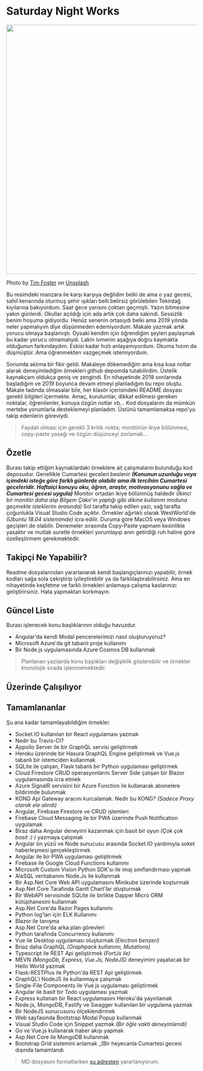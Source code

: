 # Saturday Night Works

<img src="tim-foster-387975-unsplash.jpg" width="1024" height="658">

Photo by [Tim Foster](https://unsplash.com/@timberfoster) on [Unsplash](https://unsplash.com/)

Bu resimdeki manzara ile karşı karşıya değildim belki de ama o yaz gecesi, sahil kenarında oturmuş şehir ışıkları belli belirsiz görülebilen Tekirdağ kıyılarına bakıyordum. Saat gece yarısını çoktan geçmişti. Yazın bitmesine yakın günlerdi. Okullar açıldığı için ada artık çok daha sakindi. Sessizlik benim hoşuma gidiyordu. Henüz senenin ortasıydı belki ama 2019 yılında neler yapmalıyım diye düşünmeden edemiyordum. Makale yazmak artık yorucu olmaya başlamıştı. Oysaki kendim için öğrendiğim şeyleri paylaşmak bu kadar yorucu olmamalıydı. Lakin ivmenin aşağıya doğru kaymakta olduğunun farkındaydım. Eskisi kadar hızlı anlayamıyordum. Okuma hızım da düşmüştür. Ama öğrenmekten vazgeçmek istemiyordum. 

Sonunda aklıma bir fikir geldi. Makaleye dökemediğim ama kısa kısa notlar alarak deneyimlediğim örnekleri github depomda tutabilirdim. Üstelik kaynakçam oldukça geniş ve zengindi. En nihayetinde 2018 sonlarında başladığım ve 2019 boyunca devam etmeyi planladığım bu repo oluştu. Makale tadında olmasalar bile, her klasör içerisindeki README dosyası gerekli bilgileri içermekte. Amaç, kurulumlar, dikkat edilmesi gereken noktalar, öğrenilenler, konuya özgün notlar vb... Kod dosyalarını da mümkün mertebe yorumlarla desteklemeyi planladım. Üstünü tamamlamaksa repo'yu takip edenlerin göreviydi.

>Faydalı olması için gerekli 3 kritik nokta; monitörün ikiye bölünmesi, copy-paste yasağı ve özgün düşünceyi zorlamak...

## Özetle

Burası takip ettiğim kaynaklardaki örneklere ait çalışmaların bulunduğu kod deposudur. Genellikle Cumartesi geceleri beslenir _**(Konunun uzunluğu veya içimdeki isteğe göre farklı günlerde olabilir ama ilk tercihim Cumartesi geceleridir. Haftaiçi konuyu oku, öğren, araştır, motivasyonunu sağla ve Cumartesi gecesi uygula)**_ Monitor ortadan ikiye bölünmüş haldedir _(İkinci bir monitör daha alıp Bilgem Çakır'ın yaptığı gibi dikine kullanım moduna geçmekte isteklerim arasında)_ Sol tarafta takip edilen yazı, sağ tarafta çoğunlukla Visual Studio Code açıktır. Örnekler ağırlıklı olarak WestWorld'de _(Ubuntu 18.04 sistemimde)_ icra edilir. Duruma göre MacOS veya Windows geçişleri de olabilir. Denemeler sırasında Copy-Paste yapmam kesinlikle yasaktır ve mutlak suretle örnekleri yorumlayıp anın getirdiği ruh haline göre özelleştirmem gerekmektedir.

## Takipçi Ne Yapabilir?

Readme dosyalarından yararlanarak kendi başlangıçlarınızı yapabilir, örnek kodları sağa sola çekiştirip iyileştirebilir ya da farklılaştırabilirsiniz. Ama en nihayetinde keşfetme ve farklı örnekleri anlamaya çalışma kaslarınızı geliştirirsiniz. Hata yapmaktan korkmayın.

## Güncel Liste

Burası işlenecek konu başlıklarının olduğu havuzdur.

- Angular'da kendi Modal pencerelerimizi nasıl oluşturuyoruz?
- Microsoft Azure'da git tabanlı proje kullanımı
- Bir Node.js uygulamasında Azure Cosmos DB kullanmak

> Planlanan yazılarda konu başlıkları değişiklik gösterebilir ve örnekler kronolojik sırada işlenmemektedir.

## Üzerinde Çalışılıyor

## Tamamlananlar

Şu ana kadar tamamlayabildiğim örnekler.

- Socket.IO kullanılan bir React uygulaması yazmak
- Nedir bu Travis-CI?
- Appollo Server ile bir GraphQL servisi geliştirmek
- Heroku üzerinde bir Hasura GraphQL Engine geliştirmek ve Vue.js tabanlı bir istemciden kullanmak
- SQLite ile çalışan, Flask tabanlı bir Python uygulaması geliştirmek
- Cloud Firestore CRUD operasyonlarını Server Side çalışan bir Blazor uygulamasında icra etmek
- Azure SignalR servisini bir Azure Function ile kullanarak abonelere bildirimde bulunmak
- KONG Api Gateway aracını kurcalamak. Nedir bu KONG? _(Sadece Proxy olarak ele alındı)_
- Angular, Firebase Firestore ve CRUD işlemleri
- Firebase Cloud Messaging ile bir PWA üzerinde Push Notification uygulamak
- Biraz daha Angular deneyimi kazanmak için basit bir oyun _(Çok çok basit :) )_ yazmaya çalışmak
- Angular ön yüzü ve Node sunucusu arasında Socket.IO yardımıyla soket haberleşmesi gerçekleştirmek
- Angular ile bir PWA uygulaması geliştirmek
- Firebase ile Google Cloud Functions kullanımı
- Microsoft Custom Vision Python SDK'sı ile imaj sınıflandırması yapmak
- AlaSQL veritabanını Node.Js ile kullanmak
- Bir Asp.Net Core Web API uygulamasını Minikube üzerinde koşturmak
- Asp.Net Core Tarafında Gantt Chart'lar oluşturmak
- Bir WebAPI servisinde SQLite ile birlikte Dapper Micro ORM kütüphanesini kullanmak
- Asp.Net Core'da Razor Pages kullanımı
- Python log'ları için ELK Kullanımı
- Blazor ile tanışma
- Asp.Net Core'da arka plan görevleri
- Python tarafında Concurrency kullanımı
- Vue ile Desktop uygulaması oluşturmak _(Electron benzeri)_
- Briaz daha GraphQL _(Graphpack kullanımı, Mutations)_
- Typescript ile REST Api geliştirmek _(FortJs ile)_
- MEVN _(MongoDb, Express, Vue.Js, NodeJS)_ deneyimini yaşatacak bir Hello World yazmak
- Flask-RESTPlus ile Python'da REST Api geliştirmek
- GraphQL'i NodeJS ile kullanmaya çalışmak
- Single-File Components ile Vue.js uygulaması geliştirmek
- Angular ile basit bir Todo uygulaması yazmak
- Express kullanan bir React uygulamasını Heroku'da yayınlamak
- Node.js, MongoDB, Fastify ve Swagger kullanılan bir uygulama yazmak
- Bir NodeJS sunucusunu ölçeklendirmek
- Web sayfasında Bootstrap Modal Popup kullanmak
- Visual Studio Code için Snippet yazmak _(Bir öğle vakti deneyimlendi)_
- Go ve Vue.js kullanarak haber akışı yapmak
- Asp.Net Core ile MongoDB kullanmak
- Bootstrap Grid sistemini anlamak _(Bir heyecanla Cumartesi gecesi dışında tamamlandı

> MD dosyasını formatlarken [şu adresten](https://github.com/adam-p/markdown-here/wiki/Markdown-Cheatsheet) yararlanıyorum.